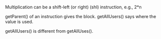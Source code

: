 Multiplication can be a shift-left (or right) (shl) instruction, e.g.,
  2*n
  
  
getParent() of an instruction gives the block. getAllUsers() says where the value is used.  

getAllUsers() is different from getAllUses().
